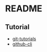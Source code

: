 # README

## Tutorial

- [git-tutorials](https://www.atlassian.com/git/tutorials)
- [github-cli](https://cli.github.com/manual/)
